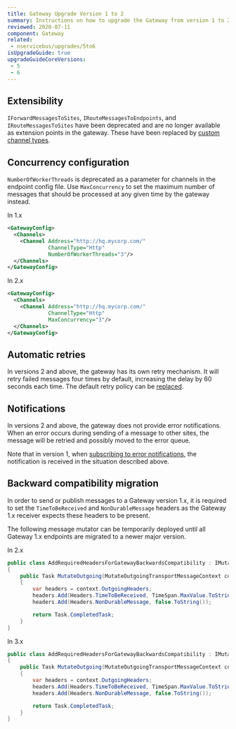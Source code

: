 ```yaml
---
title: Gateway Upgrade Version 1 to 2
summary: Instructions on how to upgrade the Gateway from version 1 to 2.
reviewed: 2020-07-11
component: Gateway
related:
 - nservicebus/upgrades/5to6
isUpgradeGuide: true
upgradeGuideCoreVersions:
 - 5
 - 6
---
```



## Extensibility

`IForwardMessagesToSites`, `IRouteMessagesToEndpoints`, and `IRouteMessagesToSites` have been deprecated and are no longer available as extension points in the gateway. These have been replaced by [custom channel types](/nservicebus/gateway/multi-site-deployments.md#incoming-channels).


## Concurrency configuration

`NumberOfWorkerThreads` is deprecated as a parameter for channels in the endpoint config file. Use `MaxConcurrency` to set the maximum number of messages that should be processed at any given time by the gateway instead.

In 1.x 
```xml
<GatewayConfig>
  <Channels>
    <Channel Address="http://hq.mycorp.com/"
             ChannelType="Http"
             NumberOfWorkerThreads="3"/>
  </Channels>
</GatewayConfig>
```

In 2.x 
```xml
<GatewayConfig>
  <Channels>
    <Channel Address="http://hq.mycorp.com/"
             ChannelType="Http"
             MaxConcurrency="3"/>
  </Channels>
</GatewayConfig>
```


## Automatic retries

In versions 2 and above, the gateway has its own retry mechanism. It will retry failed messages four times by default, increasing the delay by 60 seconds each time. The default retry policy can be [replaced](/nservicebus/gateway/#using-the-gateway-recoverability).


## Notifications

In versions 2 and above, the gateway does not provide error notifications. When an error occurs during sending of a message to other sites, the message will be retried and possibly moved to the error queue.

Note that in version 1, when [subscribing to error notifications](/nservicebus/recoverability/subscribing-to-error-notifications.md), the notification is received in the situation described above.

## Backward compatibility migration

In order to send or publish messages to a Gateway version 1.x, it is required to set the `TimeToBeReceived` and `NonDurableMessage` headers as the Gateway 1.x receiver expects these headers to be present.

The following message mutator can be temporarily deployed until all Gateway 1.x endpoints are migrated to a newer major version.

In 2.x
```csharp
public class AddRequiredHeadersForGatewayBackwardsCompatibility : IMutateOutgoingTransportMessages
{
    public Task MutateOutgoing(MutateOutgoingTransportMessageContext context)
    {
        var headers = context.OutgoingHeaders;
        headers.Add(Headers.TimeToBeReceived, TimeSpan.MaxValue.ToString());
        headers.Add(Headers.NonDurableMessage, false.ToString());

        return Task.CompletedTask;
    }
}
```

In 3.x
```csharp
public class AddRequiredHeadersForGatewayBackwardsCompatibility : IMutateOutgoingTransportMessages
{
    public Task MutateOutgoing(MutateOutgoingTransportMessageContext context)
    {
        var headers = context.OutgoingHeaders;
        headers.Add(Headers.TimeToBeReceived, TimeSpan.MaxValue.ToString());
        headers.Add(Headers.NonDurableMessage, false.ToString());

        return Task.CompletedTask;
    }
}
```